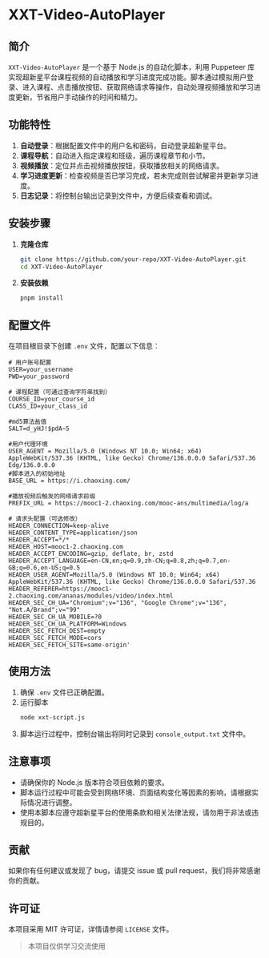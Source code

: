 # XXT-Video-AutoPlayer

## 简介
`XXT-Video-AutoPlayer` 是一个基于 Node.js 的自动化脚本，利用 Puppeteer 库实现超新星平台课程视频的自动播放和学习进度完成功能。脚本通过模拟用户登录、进入课程、点击播放按钮、获取网络请求等操作，自动处理视频播放和学习进度更新，节省用户手动操作的时间和精力。

## 功能特性
1. **自动登录**：根据配置文件中的用户名和密码，自动登录超新星平台。
2. **课程导航**：自动进入指定课程和班级，遍历课程章节和小节。
3. **视频播放**：定位并点击视频播放按钮，获取播放相关的网络请求。
4. **学习进度更新**：检查视频是否已学习完成，若未完成则尝试解密并更新学习进度。
5. **日志记录**：将控制台输出记录到文件中，方便后续查看和调试。

## 安装步骤
1. **克隆仓库**
    ```bash
    git clone https://github.com/your-repo/XXT-Video-AutoPlayer.git
    cd XXT-Video-AutoPlayer
    ```
2. **安装依赖**
    ```bash
    pnpm install
    ```

## 配置文件
在项目根目录下创建 `.env` 文件，配置以下信息：
```plaintext
# 用户账号配置
USER=your_username
PWD=your_password

# 课程配置（可通过查询字符串找到）
COURSE_ID=your_course_id
CLASS_ID=your_class_id

#md5算法盐值
SALT=d_yHJ!$pdA~5

#用户代理环境
USER_AGENT = Mozilla/5.0 (Windows NT 10.0; Win64; x64) AppleWebKit/537.36 (KHTML, like Gecko) Chrome/136.0.0.0 Safari/537.36 Edg/136.0.0.0
#脚本进入的初始地址
BASE_URL = https://i.chaoxing.com/

#播放视频后触发的网络请求前缀
PREFIX_URL = https://mooc1-2.chaoxing.com/mooc-ans/multimedia/log/a

# 请求头配置（可选修改）
HEADER_CONNECTION=keep-alive
HEADER_CONTENT_TYPE=application/json
HEADER_ACCEPT=*/*
HEADER_HOST=mooc1-2.chaoxing.com
HEADER_ACCEPT_ENCODING=gzip, deflate, br, zstd
HEADER_ACCEPT_LANGUAGE=en-CN,en;q=0.9,zh-CN;q=0.8,zh;q=0.7,en-GB;q=0.6,en-US;q=0.5
HEADER_USER_AGENT=Mozilla/5.0 (Windows NT 10.0; Win64; x64) AppleWebKit/537.36 (KHTML, like Gecko) Chrome/136.0.0.0 Safari/537.36
HEADER_REFERER=https://mooc1-2.chaoxing.com/ananas/modules/video/index.html
HEADER_SEC_CH_UA="Chromium";v="136", "Google Chrome";v="136", "Not.A/Brand";v="99"
HEADER_SEC_CH_UA_MOBILE=?0
HEADER_SEC_CH_UA_PLATFORM=Windows
HEADER_SEC_FETCH_DEST=empty
HEADER_SEC_FETCH_MODE=cors
HEADER_SEC_FETCH_SITE=same-origin' 
```

## 使用方法
1. 确保 `.env` 文件已正确配置。
2. 运行脚本
    ```bash
    node xxt-script.js
    ```
3. 脚本运行过程中，控制台输出将同时记录到 `console_output.txt` 文件中。

## 注意事项
- 请确保你的 Node.js 版本符合项目依赖的要求。
- 脚本运行过程中可能会受到网络环境、页面结构变化等因素的影响，请根据实际情况进行调整。
- 使用本脚本应遵守超新星平台的使用条款和相关法律法规，请勿用于非法或违规目的。

## 贡献
如果你有任何建议或发现了 bug，请提交 issue 或 pull request，我们将非常感谢你的贡献。

## 许可证
本项目采用 MIT 许可证，详情请参阅 `LICENSE` 文件。

> 本项目仅供学习交流使用
